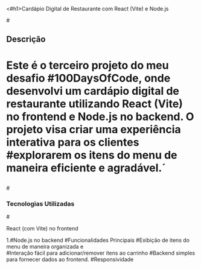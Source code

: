 <#h1>Cardápio Digital de Restaurante com React (Vite) e Node.js</h1>

#<h2>Descrição</h2>
# <p>Este é o terceiro projeto do meu desafio #100DaysOfCode, onde desenvolvi um cardápio digital de restaurante utilizando React (Vite) no frontend e Node.js no backend. O projeto visa criar uma experiência interativa para os clientes #explorarem os itens do menu de maneira eficiente e agradável.´</p>

#<h3>Tecnologias Utilizadas</h3>
#<p> React (com Vite) no frontend</p>
1.#Node.js no backend
#Funcionalidades Principais
#Exibição de itens do menu de maneira organizada e  
#Interação fácil para adicionar/remover itens ao carrinho
#Backend simples para fornecer dados ao frontend.
#Responsividade
